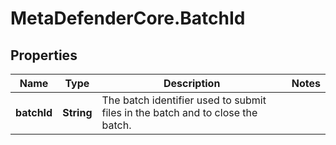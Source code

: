# MetaDefenderCore.BatchId

## Properties

Name | Type | Description | Notes
------------ | ------------- | ------------- | -------------
**batchId** | **String** | The batch identifier used to submit files in the batch and to close the batch. | 


